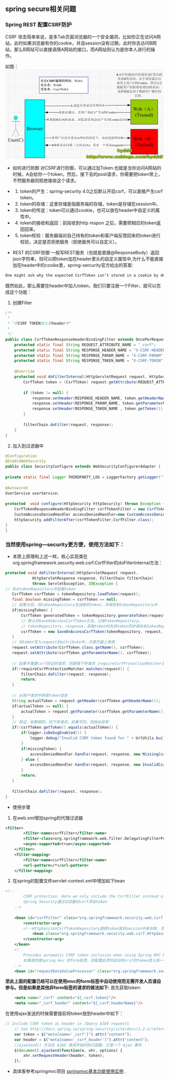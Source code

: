 ## spring secure相关问题

### Spring REST 配置CSRF防护
<p>
CSRF 攻击简单来说，是多Tab页面浏览器的一个安全漏洞，比如你正在访问A网站，此时如果浏览器有你的cookie，并且session没有过期，此时你去访问B网站，那么B网站可以直接调用A网站的接口，而A网站则认为是你本人进行的操作。
</p>

如图：
![csrf攻击](/java框架/spring/img/csrf.png)

* 如何进行防御
对CSRF进行防御，可以通过加Token.也就是当你访问A网站的时候，A会给你一个token，然后，接下去的post请求，你需要把token带上，不然服务器则拒绝接收这个请求。
- 1. token的产生：spring-security 4.0之后默认开启csrf，可以直接产生csrf token。
- 2. token的存储：这里存储是指服务端的存储，token是存储在session中。
- 3. token的传送：token可以通过cookie，也可以放在header中自定义的属性中。
- 4. token的接收和返回：前段收到http respon 之后，需要把相应的token返回回来。
- 5. token校验：服务器端对自己持有的token和客户端反馈回来的token进行校验，决定是否拒绝服务（拒绝服务可以自定义）。
* REST 的CSRF防御
一般写REST服务（也就是直接@ResponseBody）返回json字符串，则可以把token加在header里头的自定义属性中,为什么不能直接加在header中的cooike里，spring-sercurity官方给出的答案:
```xml
One might ask why the expected CsrfToken isn’t stored in a cookie by default. This is because there are known exploits in which headers (i.e. specify the cookies) can be set by another domain. This is the same reason Ruby on Rails no longer skips CSRF checks when the header X-Requested-With is present. See this webappsec.org thread for details on how to perform the exploit. Another disadvantage is that by removing the state (i.e. the timeout) you lose the ability to forcibly terminate the token if it is compromised.
```

既然如此，那么需要在header中加入token，我们只要注册一个Filter，就可以完成这个功能： 

1.  创建Filter
```java
/**
 *
 * "将CSRF TOKEN加入到header中"
 *
 */
public class CsrfTokenResponseHeaderBindingFilter extends OncePerRequestFilter {
    protected static final String REQUEST_ATTRIBUTE_NAME = "_csrf";
    protected static final String RESPONSE_HEADER_NAME = "X-CSRF-HEADER";
    protected static final String RESPONSE_PARAM_NAME = "X-CSRF-PARAM";
    protected static final String RESPONSE_TOKEN_NAME = "X-CSRF-TOKEN";

    @Override
    protected void doFilterInternal(HttpServletRequest request, HttpServletResponse response, javax.servlet.FilterChain filterChain) throws ServletException, IOException {
        CsrfToken token = (CsrfToken) request.getAttribute(REQUEST_ATTRIBUTE_NAME);

        if (token != null) {
            response.setHeader(RESPONSE_HEADER_NAME, token.getHeaderName());
            response.setHeader(RESPONSE_PARAM_NAME, token.getParameterName());
            response.setHeader(RESPONSE_TOKEN_NAME , token.getToken());
        }

        filterChain.doFilter(request, response);
    }
}
```

2. 加入到过滤器中
```java
@Configuration
@EnableWebSecurity
public class SecurityConfigure extends WebSecurityConfigurerAdapter {

private static final Logger THIRDPARTY_LOG = LoggerFactory.getLogger("THIRDPARTY_LOGGER");

@Autowired
UserService userService;

protected  void configure(HttpSecurity httpSecurity) throws Exception {
    CsrfTokenResponseHeaderBindingFilter csrfTokenFilter = new CsrfTokenResponseHeaderBindingFilter();
    CustomAccessDeniedHandler accessDeniedHandler=new CustomAccessDeniedHandler();
    httpSecurity.addFilterAfter(csrfTokenFilter,CsrfFilter.class);
}
}
```
### 当然使用spring—security更方便，使用方法如下：
* 本质上原理和上述一样。核心实现类在org.springframework.security.web.csrf.CsrfFilter的doFilterInternal方法：
```java
protected void doFilterInternal(HttpServletRequest request,
			HttpServletResponse response, FilterChain filterChain)
			throws ServletException, IOException {
// 先从tokenRepository中加载token  
   CsrfToken csrfToken = tokenRepository.loadToken(request);  
   final boolean missingToken = csrfToken == null;  
   // 如果为空，则tokenRepository生成新的token，并保存到tokenRepository中  
   if(missingToken) {  
       CsrfToken generatedToken = tokenRepository.generateToken(request);  
       // 默认的SaveOnAccessCsrfToken方法，记录tokenRepository，  
       // tokenRepository，response，获取token时先将token同步保存到tokenRepository中  
       csrfToken = new SaveOnAccessCsrfToken(tokenRepository, request, response, generatedToken);  
   }  
   // 将token写入request的attribute中，方便页面上使用  
   request.setAttribute(CsrfToken.class.getName(), csrfToken);  
   request.setAttribute(csrfToken.getParameterName(), csrfToken);  
  
   // 如果不需要csrf验证的请求，则直接下传请求（requireCsrfProtectionMatcher是默认的对象，对符合^(GET|HEAD|TRACE|OPTIONS)$的请求不验证）  
   if(!requireCsrfProtectionMatcher.matches(request)) {  
       filterChain.doFilter(request, response);  
       return;  
   }  
  
   // 从用户请求中获取token信息  
   String actualToken = request.getHeader(csrfToken.getHeaderName());  
   if(actualToken == null) {  
       actualToken = request.getParameter(csrfToken.getParameterName());  
   }  
   // 验证，如果相同，则下传请求，如果不同，则抛出异常  
   if(!csrfToken.getToken().equals(actualToken)) {  
       if(logger.isDebugEnabled()) {  
           logger.debug("Invalid CSRF token found for " + UrlUtils.buildFullRequestUrl(request));  
       }  
       if(missingToken) {  
           accessDeniedHandler.handle(request, response, new MissingCsrfTokenException(actualToken));  
       } else {  
           accessDeniedHandler.handle(request, response, new InvalidCsrfTokenException(csrfToken, actualToken));  
       }  
       return;  
   }  
  
   filterChain.doFilter(request, response); 
}
```
* 使用步骤
1. 在web.xml增加spring的代理过滤器
```xml
<filter>
		<filter-name>csrfFilter</filter-name>
		<filter-class>org.springframework.web.filter.DelegatingFilterProxy</filter-class>
		<async-supported>true</async-supported>
	</filter>
	<filter-mapping>
		<filter-name>csrfFilter</filter-name>
		<url-pattern>/*</url-pattern>
	</filter-mapping>
```
2. 在spring的配置文件servlet-context.xml中增加如下bean
```xml
<!--
		CSRF protection. Here we only include the CsrfFilter instead of all of Spring Security.
		Spring Security通过过滤器对csrf添加token
	-->
	
	<bean id="csrfFilter" class="org.springframework.security.web.csrf.CsrfFilter">
		<constructor-arg>
		<!--HttpSessionCsrfTokenRepository是把token放到session中来存取. 默认headerName= "_csrf" headerName = "X-CSRF-TOKEN" -->
			<bean class="org.springframework.security.web.csrf.HttpSessionCsrfTokenRepository"/>
		</constructor-arg>
	</bean>
	<!--
		Provides automatic CSRF token inclusion when using Spring MVC Form tags or Thymeleaf. See
		如果用的是spring mvc 的form标签，则配置此项时自动将crsf的token放入到一个hidden的input中，而不需要开发人员显式的写入form 
	-->
	<bean id="requestDataValueProcessor" class="org.springframework.security.web.servlet.support.csrf.CsrfRequestDataValueProcessor"/>
```
 
<strong>至此上面的配置已经可以在使用mvc的form标签中自动使用而无需开发人员请自参与。但是如果是其他非form标签的请求的做法如下:</strong>
首先获取token:
```html
    <meta name="_csrf" content="${_csrf.token}"/>  
    <meta name="_csrf_header" content="${_csrf.headerName}"/>  
```
在使用ajax发送的时候需要提前将token放到header中如下：
```js
// Include CSRF token as header in JQuery AJAX requests
	// See http://docs.spring.io/spring-security/site/docs/3.2.x/reference/htmlsingle/#csrf-include-csrf-token-ajax
	var token = $("meta[name='_csrf']").attr("content");
	var header = $("meta[name='_csrf_header']").attr("content");
	//ajaxSend() 方法在 AJAX 请求开始时执行函数。它是一个 Ajax 事件
	$(document).ajaxSend(function(e, xhr, options) {
		xhr.setRequestHeader(header, token);
	});
```
* 具体客参考springmvc项目
[springmvc基本功能使用实例](https://github.com/xiongzhenggang/spring-mvc-showcase) .

